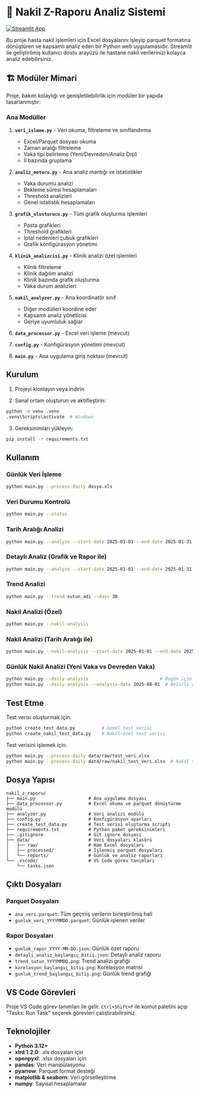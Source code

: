 # 🏥 Nakil Z-Raporu Analiz Sistemi

[![Streamlit App](https://static.streamlit.io/badges/streamlit_badge_black_white.svg)](https://your-app-name.streamlit.app)

Bu proje hasta nakil işlemleri için Excel dosyalarını işleyip parquet formatına dönüştüren ve kapsamlı analiz eden bir Python web uygulamasıdır. Streamlit ile geliştirilmiş kullanıcı dostu arayüzü ile hastane nakil verilerinizi kolayca analiz edebilirsiniz.

## 🏗️ Modüler Mimari

Proje, bakım kolaylığı ve genişletilebilirlik için modüler bir yapıda tasarlanmıştır:

### Ana Modüller

1. **`veri_isleme.py`** - Veri okuma, filtreleme ve sınıflandırma
   - Excel/Parquet dosyası okuma
   - Zaman aralığı filtreleme
   - Vaka tipi belirleme (Yeni/Devreden/Analiz Dışı)
   - İl bazında gruplama

2. **`analiz_motoru.py`** - Ana analiz mantığı ve istatistikler
   - Vaka durumu analizi
   - Bekleme süresi hesaplamaları
   - Threshold analizleri
   - Genel istatistik hesaplamaları

3. **`grafik_olusturucu.py`** - Tüm grafik oluşturma işlemleri
   - Pasta grafikleri
   - Threshold grafikleri
   - İptal nedenleri çubuk grafikleri
   - Grafik konfigürasyon yönetimi

4. **`klinik_analizcisi.py`** - Klinik analizi özel işlemleri
   - Klinik filtreleme
   - Klinik dağılım analizi
   - Klinik bazında grafik oluşturma
   - Vaka durum analizleri

5. **`nakil_analyzer.py`** - Ana koordinatör sınıf
   - Diğer modülleri koordine eder
   - Kapsamlı analiz yöneticisi
   - Geriye uyumluluk sağlar

6. **`data_processor.py`** - Excel veri işleme (mevcut)
7. **`config.py`** - Konfigürasyon yönetimi (mevcut)
8. **`main.py`** - Ana uygulama giriş noktası (mevcut)

## Kurulum

1. Projeyi klonlayın veya indirin

2. Sanal ortam oluşturun ve aktifleştirin:

```bash
python -m venv .venv
.venv\Scripts\activate  # Windows
```

3. Gereksinimları yükleyin:

```bash
pip install -r requirements.txt
```

## Kullanım

### Günlük Veri İşleme

```bash
python main.py --process-daily dosya.xls
```

### Veri Durumu Kontrolü

```bash
python main.py --status
```

### Tarih Aralığı Analizi

```bash
python main.py --analyze --start-date 2025-01-01 --end-date 2025-01-31
```

### Detaylı Analiz (Grafik ve Rapor ile)

```bash
python main.py --analyze --start-date 2025-01-01 --end-date 2025-01-31 --detailed
```

### Trend Analizi

```bash
python main.py --trend sutun_adi --days 30
```

### Nakil Analizi (Özel)

```bash
python main.py --nakil-analysis
```

### Nakil Analizi (Tarih Aralığı ile)

```bash
python main.py --nakil-analysis --start-date 2025-01-01 --end-date 2025-01-31
```

### Günlük Nakil Analizi (Yeni Vaka vs Devreden Vaka)

```bash
python main.py --daily-analysis                           # Bugün için
python main.py --daily-analysis --analysis-date 2025-08-01  # Belirli gün için
```

## Test Etme

Test verisi oluşturmak için:

```bash
python create_test_data.py          # Genel test verisi
python create_nakil_test_data.py    # Nakil-özel test verisi
```

Test verisini işlemek için:

```bash
python main.py --process-daily data/raw/test_veri.xlsx
python main.py --process-daily data/raw/nakil_test_veri.xlsx  # Nakil verisi
```

## Dosya Yapısı

```
nakil_z_raporu/
├── main.py                    # Ana uygulama dosyası
├── data_processor.py          # Excel okuma ve parquet dönüştürme modülü
├── analyzer.py                # Veri analizi modülü
├── config.py                  # Konfigürasyon ayarları
├── create_test_data.py        # Test verisi oluşturma scripti
├── requirements.txt           # Python paket gereksinimleri
├── .gitignore                 # Git ignore dosyası
├── data/                      # Veri dosyaları klasörü
│   ├── raw/                   # Ham Excel dosyaları
│   ├── processed/             # İşlenmiş parquet dosyaları
│   └── reports/               # Günlük ve analiz raporları
└── .vscode/                   # VS Code görev tanımları
    └── tasks.json
```

## Çıktı Dosyaları

### Parquet Dosyaları
- `ana_veri.parquet`: Tüm geçmiş verilerin birleştirilmiş hali
- `gunluk_veri_YYYYMMDD.parquet`: Günlük işlenen veriler

### Rapor Dosyaları
- `gunluk_rapor_YYYY-MM-DD.json`: Günlük özet raporu
- `detayli_analiz_başlangıç_bitiş.json`: Detaylı analiz raporu
- `trend_sutun_YYYYMMDD.png`: Trend analizi grafiği
- `korelasyon_başlangıç_bitiş.png`: Korelasyon matrisi
- `gunluk_trend_başlangıç_bitiş.png`: Günlük trend grafiği

## VS Code Görevleri

Proje VS Code görev tanımları ile gelir. `Ctrl+Shift+P` ile komut paletini açıp "Tasks: Run Task" seçerek görevleri çalıştırabilirsiniz.

## Teknolojiler

- **Python 3.12+**
- **xlrd 1.2.0**: .xls dosyaları için
- **openpyxl**: .xlsx dosyaları için
- **pandas**: Veri manipülasyonu
- **pyarrow**: Parquet format desteği
- **matplotlib & seaborn**: Veri görselleştirme
- **numpy**: Sayısal hesaplamalar
